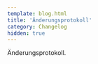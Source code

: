 ```yaml
---
template: blog.html
title: 'Änderungsprotokoll'
category: Changelog
hidden: true
---
```


Änderungsprotokoll.